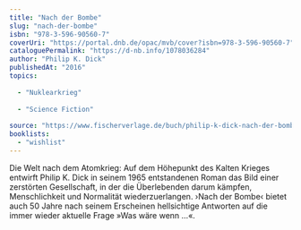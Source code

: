 ```yaml
---
title: "Nach der Bombe"
slug: "nach-der-bombe"
isbn: "978-3-596-90560-7"
coverUri: "https://portal.dnb.de/opac/mvb/cover?isbn=978-3-596-90560-7"
cataloguePermalink: "https://d-nb.info/1078036284"
author: "Philip K. Dick"
publishedAt: "2016"
topics:
  
  - "Nuklearkrieg"
    
  - "Science Fiction"
    
source: "https://www.fischerverlage.de/buch/philip-k-dick-nach-der-bombe-9783596905607"
booklists: 
  - "wishlist"
---
```

Die Welt nach dem Atomkrieg: Auf dem Höhepunkt des Kalten Krieges entwirft 
Philip K. Dick in seinem 1965 entstandenen Roman das Bild einer zerstörten 
Gesellschaft, in der die Überlebenden darum kämpfen, Menschlichkeit und 
Normalität wiederzuerlangen. ›Nach der Bombe‹ bietet auch 50 Jahre nach seinem 
Erscheinen hellsichtige Antworten auf die immer wieder aktuelle Frage »Was 
wäre wenn …«.
